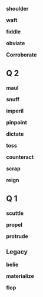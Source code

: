 
**shoulder**

**waft**

**fiddle**

**obviate**

**Corroborate**

## Q 2 

**maul**

**snuff**

**imperil**

**pinpoint**

**dictate**

**toss**

**counteract**

**scrap**

**reign**

## Q 1 

**scuttle**

**propel**

**protrude**

### Legacy 

**belie** 

**materialize**

**flop** 

